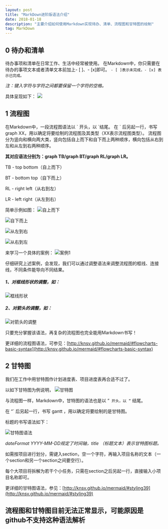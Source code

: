 ```yaml
---
layout: post
title: "MarkDown进阶版语法介绍"
date: 2018-01-18
description: "主要介绍如何使用Markdown实现待办、清单、流程图和甘特图的绘制"
tag: MarkDown
---
```



## **0 待办和清单**
待办事项和清单在日常工作、生活中经常被使用。
在Markdown中，你只需要在待办的事项文本或者清单文本前加上- [ ]、- [x]即可。
`- [ ]表示未完成，- [x] 表示已完成。`

*注：键入字符与字符之间都要保留一个字符的空格。*

具体呈现如下：
![](http://note.youdao.com/iyoudao/wp-content/uploads/2016/09/1-2%E5%BE%85%E5%8A%9E%E4%BA%8B%E9%A1%B91.png)

## **1 流程图**

在Markdown中，一段流程图语法以 \` 开头，以 \`结尾。
在 \` 后另起一行，书写graph XX，用以确定将要绘制的流程图及其类型（XX表示流程图类型）。
流程图分为竖向和横向两大类，竖向包括自上而下和自下而上两种顺序，横向包括从右到左和从左到右两种顺序。

**其对应语法分别为：graph TB/graph BT/graph RL/graph LR。**

TB - top bottom（自上而下）

BT - bottom top（自下而上）

RL - right left（从右到左）

LR - left right（从左到右）

简单示例如图：
![自上而下](http://note.youdao.com/iyoudao/wp-content/uploads/2016/09/%E8%87%AA%E4%B8%8A%E8%80%8C%E4%B8%8B.png)

![自下而上](http://note.youdao.com/iyoudao/wp-content/uploads/2016/09/%E8%87%AA%E4%B8%8B%E8%80%8C%E4%B8%8A.png)

![从左到右](http://note.youdao.com/iyoudao/wp-content/uploads/2016/09/%E4%BB%8E%E5%B7%A6%E5%88%B0%E5%8F%B3.png)

![从右到左](http://note.youdao.com/iyoudao/wp-content/uploads/2016/09/%E4%BB%8E%E5%8F%B3%E5%88%B0%E5%B7%A6.png)

来学习一个具体的案例：
![案例1](http://note.youdao.com/iyoudao/wp-content/uploads/2016/09/%E6%B5%81%E7%A8%8B%E5%9B%BE1.png)

仔细研究上述案例，会发现，我们可以通过调整语法来调整流程图的框线、连接线，不同条件能导向不同结果。

##### **1、对框线形状的调整，如：**

![框线形状](http://note.youdao.com/iyoudao/wp-content/uploads/2016/09/++.png)

##### **2、对箭头的调整，如：**

![对箭头的调整](http://note.youdao.com/iyoudao/wp-content/uploads/2016/09/+++.png)

只要充分掌握该语法，再复杂的流程图也完全能用Markdown书写！

更详细的流程图语法，可参见：[http://knsv.github.io/mermaid/#flowcharts-basic-syntax](http://knsv.github.io/mermaid/#flowcharts-basic-syntax)

## **2 甘特图**

我们在工作中用甘特图作计划进度表、项目进度表再合适不过了。

以如下甘特图为例说明，
![甘特图](http://note.youdao.com/iyoudao/wp-content/uploads/2016/09/%E7%94%981.png)

与流程图一样，Markdown中，甘特图的语法也是以 “` 开头，以 “` 结尾。

在 “` 后另起一行，书写 gantt ，用以确定将要绘制的是甘特图。

标题的书写语法如下：

![甘特图语法](http://note.youdao.com/iyoudao/wp-content/uploads/2016/09/%E7%94%982.png)

*dateFormat YYYY-MM-DD规定了时间轴，title （标题文本）表示甘特图标题。*

如需按项目进行划分，需键入section，空一个字符，再输入项目名称的文本（一个section和另一个section之间要空行）。

每个大项目将拆解为若干个小任务，只需在section之后另起一行，直接输入小项目名称即可。

更详细的甘特图语法，参见：[http://knsv.github.io/mermaid/#styling39](http://knsv.github.io/mermaid/#styling39)


## **流程图和甘特图目前无法正常显示，可能原因是github不支持这种语法解析**
